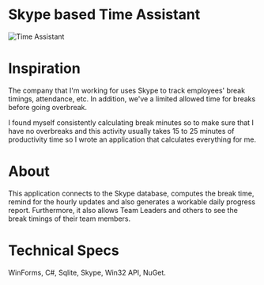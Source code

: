 Skype based Time Assistant
==========================

![Time Assistant](http://i.imgur.com/mTbPEz0.png)

Inspiration
==========================
The company that I'm working for uses Skype to track employees' break timings, attendance, etc. In addition, we've a limited allowed time for breaks before going overbreak.

I found myself consistently calculating break minutes so to make sure that I have no overbreaks and this activity usually takes 15 to 25 minutes of productivity time so I wrote an application that calculates everything for me.


About
==========================
This application connects to the Skype database, computes the break time, remind for the hourly updates and also generates a workable daily progress report. Furthermore, it also allows Team Leaders and others to see the break timings of their team members.


Technical Specs
==========================
WinForms, C#, Sqlite, Skype, Win32 API, NuGet.
